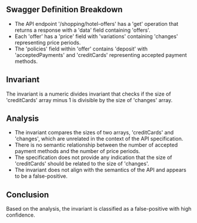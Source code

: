 ## Swagger Definition Breakdown
- The API endpoint '/shopping/hotel-offers' has a 'get' operation that returns a response with a 'data' field containing 'offers'.
- Each 'offer' has a 'price' field with 'variations' containing 'changes' representing price periods.
- The 'policies' field within 'offer' contains 'deposit' with 'acceptedPayments' and 'creditCards' representing accepted payment methods.

## Invariant
The invariant is a numeric divides invariant that checks if the size of 'creditCards' array minus 1 is divisible by the size of 'changes' array.

## Analysis
- The invariant compares the sizes of two arrays, 'creditCards' and 'changes', which are unrelated in the context of the API specification.
- There is no semantic relationship between the number of accepted payment methods and the number of price periods.
- The specification does not provide any indication that the size of 'creditCards' should be related to the size of 'changes'.
- The invariant does not align with the semantics of the API and appears to be a false-positive.

## Conclusion
Based on the analysis, the invariant is classified as a false-positive with high confidence.
